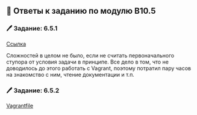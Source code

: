 ## 📄 Ответы к заданию по модулю B10.5

### 🖊️ Задание: 6.5.1  

[Ссылка](https://drive.google.com/file/d/1RDegw3pzqy8S70BcCgRcqfkUpCWyZOe9/view?usp=sharing)

Сложностей в целом не было, если не считать первоначального ступора от условия задачи в принципе. Все дело в том, что не доводилось до этого работать с Vagrant, поэтому потратил пару часов на знакомство с ним, чтение документации и т.п.

### 🖊️ Задание: 6.5.2

[Vagrantfile](https://github.com/SergeyErshov/B10-5/blob/main/Vagrantfile)